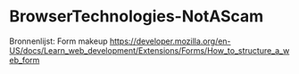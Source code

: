 # BrowserTechnologies-NotAScam
 

 Bronnenlijst:
 Form makeup
https://developer.mozilla.org/en-US/docs/Learn_web_development/Extensions/Forms/How_to_structure_a_web_form